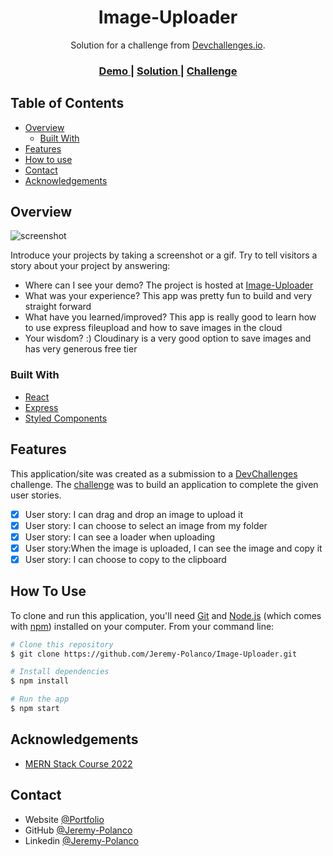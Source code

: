<h1 align="center">Image-Uploader</h1>

<div align="center">
   Solution for a challenge from  <a href="http://devchallenges.io" target="_blank">Devchallenges.io</a>.
</div>

<div align="center">
  <h3>
    <a href="https://image-uploader-mern-app.herokuapp.com/image">
      Demo
    </a>
    <span> | </span>
    <a href="https://github.com/Jeremy-Polanco/Image-Uploader">
      Solution
    </a>
    <span> | </span>
    <a href="https://devchallenges.io/challenges/O2iGT9yBd6xZBrOcVirx">
      Challenge
    </a>
  </h3>
</div>

<!-- TABLE OF CONTENTS -->

## Table of Contents

- [Overview](#overview)
  - [Built With](#built-with)
- [Features](#features)
- [How to use](#how-to-use)
- [Contact](#contact)
- [Acknowledgements](#acknowledgements)

<!-- OVERVIEW -->

## Overview

![screenshot](https://i.postimg.cc/1RjRxMrB/image.png)

Introduce your projects by taking a screenshot or a gif. Try to tell visitors a story about your project by answering:

- Where can I see your demo?
  The project is hosted at [Image-Uploader](https://image-uploader-mern-app.herokuapp.com)
- What was your experience?
  This app was pretty fun to build and very straight forward
- What have you learned/improved?
  This app is really good to learn how to use express fileupload and how to save images in the cloud
- Your wisdom? :)
  Cloudinary is a very good option to save images and has very generous free tier

### Built With

<!-- This section should list any major frameworks that you built your project using. Here are a few examples.-->

- [React](https://reactjs.org/)
- [Express](https://expressjs.com/)
- [Styled Components](https://styled-components.com/)

## Features

<!-- List the features of your application or follow the template. Don't share the figma file here :) -->

This application/site was created as a submission to a [DevChallenges](https://devchallenges.io/challenges) challenge. The [challenge](https://devchallenges.io/challenges/O2iGT9yBd6xZBrOcVirx) was to build an application to complete the given user stories.

- [x] User story: I can drag and drop an image to upload it
- [x] User story: I can choose to select an image from my folder
- [x] User story: I can see a loader when uploading
- [x] User story:When the image is uploaded, I can see the image and copy it
- [x] User story: I can choose to copy to the clipboard

## How To Use

<!-- Example: -->

To clone and run this application, you'll need [Git](https://git-scm.com) and [Node.js](https://nodejs.org/en/download/) (which comes with [npm](http://npmjs.com)) installed on your computer. From your command line:

```bash
# Clone this repository
$ git clone https://github.com/Jeremy-Polanco/Image-Uploader.git

# Install dependencies
$ npm install

# Run the app
$ npm start
```

## Acknowledgements

<!-- This section should list any articles or add-ons/plugins that helps you to complete the project. This is optional but it will help you in the future. For example -->

- [MERN Stack Course 2022](https://www.udemy.com/course/mern-stack-course-mongodb-express-react-and-nodejs/)

## Contact

- Website [@Portfolio](https://portofolio-fc-jeremy.netlify.app/)
- GitHub [@Jeremy-Polanco](https://github.com/Jeremy-Polanco})
- Linkedin [@Jeremy-Polanco](https://www.linkedin.com/in/jeremy-polanco-lara-35b494212/)
